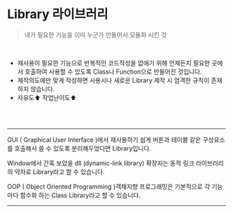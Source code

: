 # **Library 라이브러리**

> 내가 필요한 기능을 이미 누군가 만들어서 모듈화 시킨 것

<br/>

- 재사용이 필요한 기능으로 반복적인 코드작성을 없애기 위해 언제든지 필요한 곳에서 호출하여 사용할 수 있도록 Class나 Function으로 만들어진 것입니다.
- 제작의도에만 맞게 작성하면 사용시나 새로운 Library 제작 시 엄격한 규칙이 존재하지 않습니다.
- 자유도⬆️ 작업난이도⬆️

<br/>
<br/>

---

GUI ( Graphical User Interface )에서 재사용하기 쉽게 버튼과 테이블 같은 구성요소를 호출해서 쓸 수 있도록 분리해두었다면 Library입니다.

Window에서 간혹 보았을 dll (dynamic-link library) 확장자는 동적 링크 라이브러리의 약자로 Library라고 할 수 있습니다.

OOP ( Object Oriented Programming )객채지향 프로그래밍은 기본적으로 각 기능마다 함수화 하는 Class Library라고 할 수 있습니다.

---
